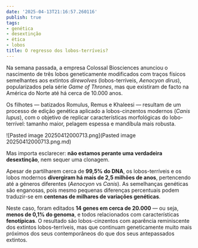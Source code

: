 ```yaml
---
date: '2025-04-13T21:16:57.260116'
publish: true
tags:
- genética
- desextinção
- ética
- lobos
title: O regresso dos lobos-terríveis?
---
```



Na semana passada, a empresa Colossal Biosciences anunciou o nascimento de três lobos geneticamente modificados com traços físicos semelhantes aos extintos *direwolves* (lobos-terríveis, *Aenocyon dirus*), popularizados pela série *Game of Thrones*, mas que existiram de facto na América do Norte até há cerca de 10.000 anos.

Os filhotes — batizados Romulus, Remus e Khaleesi — resultam de um processo de edição genética aplicado a lobos-cinzentos modernos (*Canis lupus*), com o objetivo de replicar características morfológicas do lobo-terrível: tamanho maior, pelagem espessa e mandíbula mais robusta.

![Pasted image 20250412000713.png](Pasted image 20250412000713.png.md)

Mas importa esclarecer: **não estamos perante uma verdadeira desextinção**, nem sequer uma clonagem.

Apesar de partilharem cerca de **99,5% do DNA**, os lobos-terríveis e os lobos modernos **divergiram há mais de 2,5 milhões de anos**, pertencendo até a géneros diferentes (*Aenocyon* vs *Canis*). As semelhanças genéticas são enganosas, pois mesmo pequenas diferenças percentuais podem traduzir-se em **centenas de milhares de variações genéticas**.

Neste caso, foram editados **14 genes em cerca de 20.000** — ou seja, **menos de 0,1% do genoma**, e todos relacionados com características **fenotípicas**. O resultado são lobos-cinzentos com aparência reminiscente dos extintos lobos-terríveis, mas que continuam geneticamente muito mais próximos dos seus contemporâneos do que dos seus antepassados extintos.

